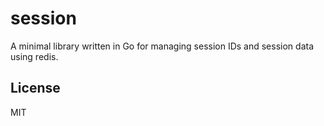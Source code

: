 session
=======

A minimal library written in Go for managing session IDs and session data using redis.

## License
MIT
